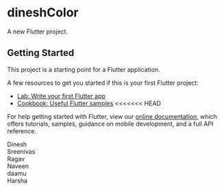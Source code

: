 # dineshColor

A new Flutter project.

## Getting Started

This project is a starting point for a Flutter application.

A few resources to get you started if this is your first Flutter project:

- [Lab: Write your first Flutter app](https://flutter.dev/docs/get-started/codelab)
- [Cookbook: Useful Flutter samples](https://flutter.dev/docs/cookbook)
<<<<<<< HEAD

For help getting started with Flutter, view our
[online documentation](https://flutter.dev/docs), which offers tutorials,
samples, guidance on mobile development, and a full API reference.



Dinesh<br>
Sreenivas<br>
Ragav <br>
Naveen<br>
daamu<br>
Harsha<br>

